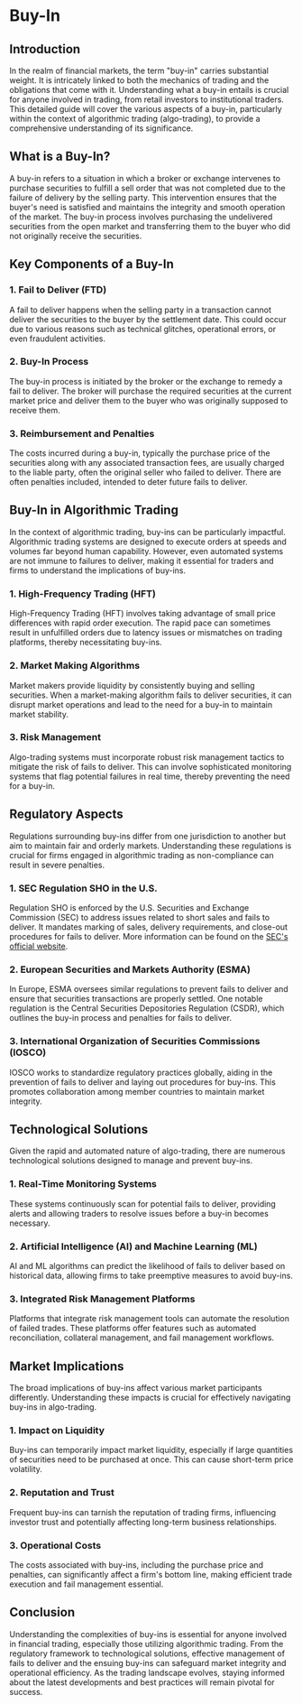 # Buy-In

## Introduction

In the realm of financial markets, the term "buy-in" carries substantial weight. It is intricately linked to both the mechanics of trading and the obligations that come with it. Understanding what a buy-in entails is crucial for anyone involved in trading, from retail investors to institutional traders. This detailed guide will cover the various aspects of a buy-in, particularly within the context of algorithmic trading (algo-trading), to provide a comprehensive understanding of its significance.

## What is a Buy-In?

A buy-in refers to a situation in which a broker or exchange intervenes to purchase securities to fulfill a sell order that was not completed due to the failure of delivery by the selling party. This intervention ensures that the buyer's need is satisfied and maintains the integrity and smooth operation of the market. The buy-in process involves purchasing the undelivered securities from the open market and transferring them to the buyer who did not originally receive the securities.

## Key Components of a Buy-In

### 1. **Fail to Deliver (FTD)**

A fail to deliver happens when the selling party in a transaction cannot deliver the securities to the buyer by the settlement date. This could occur due to various reasons such as technical glitches, operational errors, or even fraudulent activities.

### 2. **Buy-In Process**

The buy-in process is initiated by the broker or the exchange to remedy a fail to deliver. The broker will purchase the required securities at the current market price and deliver them to the buyer who was originally supposed to receive them.

### 3. **Reimbursement and Penalties**

The costs incurred during a buy-in, typically the purchase price of the securities along with any associated transaction fees, are usually charged to the liable party, often the original seller who failed to deliver. There are often penalties included, intended to deter future fails to deliver.

## Buy-In in Algorithmic Trading

In the context of algorithmic trading, buy-ins can be particularly impactful. Algorithmic trading systems are designed to execute orders at speeds and volumes far beyond human capability. However, even automated systems are not immune to failures to deliver, making it essential for traders and firms to understand the implications of buy-ins.

### 1. **High-Frequency Trading (HFT)**

High-Frequency Trading (HFT) involves taking advantage of small price differences with rapid order execution. The rapid pace can sometimes result in unfulfilled orders due to latency issues or mismatches on trading platforms, thereby necessitating buy-ins.

### 2. **Market Making Algorithms**

Market makers provide liquidity by consistently buying and selling securities. When a market-making algorithm fails to deliver securities, it can disrupt market operations and lead to the need for a buy-in to maintain market stability.

### 3. **Risk Management**

Algo-trading systems must incorporate robust risk management tactics to mitigate the risk of fails to deliver. This can involve sophisticated monitoring systems that flag potential failures in real time, thereby preventing the need for a buy-in.

## Regulatory Aspects

Regulations surrounding buy-ins differ from one jurisdiction to another but aim to maintain fair and orderly markets. Understanding these regulations is crucial for firms engaged in algorithmic trading as non-compliance can result in severe penalties.

### 1. **SEC Regulation SHO in the U.S.**

Regulation SHO is enforced by the U.S. Securities and Exchange Commission (SEC) to address issues related to short sales and fails to deliver. It mandates marking of sales, delivery requirements, and close-out procedures for fails to deliver. More information can be found on the [SEC's official website](https://www.sec.gov/rules/final/34-50103.htm).

### 2. **European Securities and Markets Authority (ESMA)**

In Europe, ESMA oversees similar regulations to prevent fails to deliver and ensure that securities transactions are properly settled. One notable regulation is the Central Securities Depositories Regulation (CSDR), which outlines the buy-in process and penalties for fails to deliver.

### 3. **International Organization of Securities Commissions (IOSCO)**

IOSCO works to standardize regulatory practices globally, aiding in the prevention of fails to deliver and laying out procedures for buy-ins. This promotes collaboration among member countries to maintain market integrity.

## Technological Solutions

Given the rapid and automated nature of algo-trading, there are numerous technological solutions designed to manage and prevent buy-ins.

### 1. **Real-Time Monitoring Systems**

These systems continuously scan for potential fails to deliver, providing alerts and allowing traders to resolve issues before a buy-in becomes necessary.

### 2. **Artificial Intelligence (AI) and Machine Learning (ML)**

AI and ML algorithms can predict the likelihood of fails to deliver based on historical data, allowing firms to take preemptive measures to avoid buy-ins.

### 3. **Integrated Risk Management Platforms**

Platforms that integrate risk management tools can automate the resolution of failed trades. These platforms offer features such as automated reconciliation, collateral management, and fail management workflows.

## Market Implications

The broad implications of buy-ins affect various market participants differently. Understanding these impacts is crucial for effectively navigating buy-ins in algo-trading.

### 1. **Impact on Liquidity**

Buy-ins can temporarily impact market liquidity, especially if large quantities of securities need to be purchased at once. This can cause short-term price volatility.

### 2. **Reputation and Trust**

Frequent buy-ins can tarnish the reputation of trading firms, influencing investor trust and potentially affecting long-term business relationships.

### 3. **Operational Costs**

The costs associated with buy-ins, including the purchase price and penalties, can significantly affect a firm's bottom line, making efficient trade execution and fail management essential.

## Conclusion

Understanding the complexities of buy-ins is essential for anyone involved in financial trading, especially those utilizing algorithmic trading. From the regulatory framework to technological solutions, effective management of fails to deliver and the ensuing buy-ins can safeguard market integrity and operational efficiency. As the trading landscape evolves, staying informed about the latest developments and best practices will remain pivotal for success.